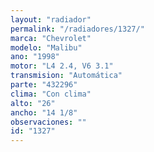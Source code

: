 ```yaml
---
layout: "radiador"
permalink: "/radiadores/1327/"
marca: "Chevrolet"
modelo: "Malibu"
ano: "1998"
motor: "L4 2.4, V6 3.1"
transmision: "Automática"
parte: "432296"
clima: "Con clima"
alto: "26"
ancho: "14 1/8"
observaciones: ""
id: "1327"
---
```


